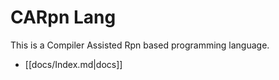 # CARpn Lang

This is a Compiler Assisted Rpn based programming language.

- [[docs/Index.md|docs]]
